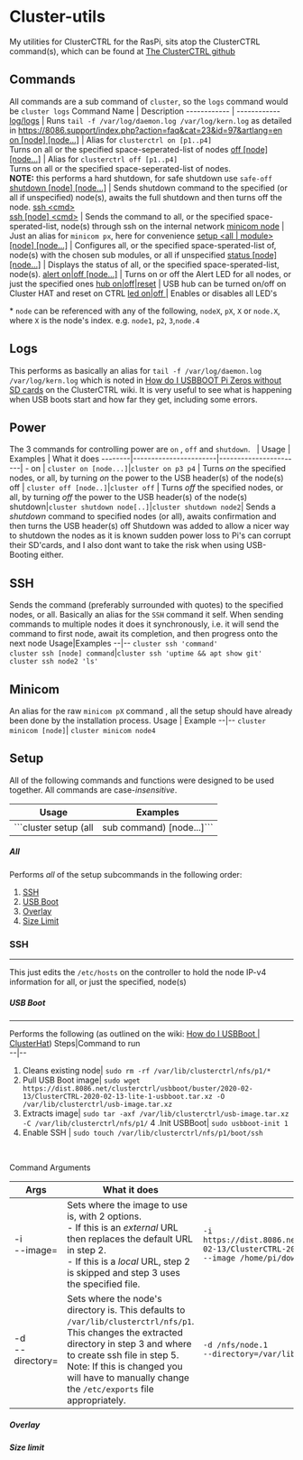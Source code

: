 

# Cluster-utils
My utilities for ClusterCTRL for the RasPi, sits atop the ClusterCTRL command(s), which can be found at [The ClusterCTRL github](https://github.com/burtyb/clusterhat-image/blob/master/files/usr/sbin/clusterctrl)

## Commands
All commands are a sub command of ```cluster```, so the ```logs``` command would be ```cluster logs```
Command Name | Description
------------ | ------------ 
[log/logs](#logs) 										| Runs ````tail -f /var/log/daemon.log /var/log/kern.log```` as detailed in https://8086.support/index.php?action=faq&cat=23&id=97&artlang=en
[on [node] [node...]](#pwer)									| Alias for ```clusterctrl on [p1..p4]```<br> Turns on all or the specified space-seperated-list of nodes
[off [node] [node...]](#power) 									| Alias for ```clusterctrl off [p1..p4]```<br> Turns on all or the specified space-seperated-list of nodes. <br><B>NOTE:</b> this performs a hard shutdown, for safe shutdown use ```safe-off```
[shutdown [node] [node...]](#power)  						| Sends shutdown command to the specified (or all if unspecified) node(s), awaits the full shutdown and then turns off the node.
[ssh \<cmd\>](#ssh) <BR>[ssh [node] \<cmd\>](#ssh) 							| Sends the command to all, or the specified space-sperated-list, node(s) through ssh on the internal network
[minicom node](#ssh) 										| Just an alias for ```minicom px```, here for convenience 
[setup \<all \| module\> [node] [node...]](#setup)  						| Configures all, or the specified space-sperated-list of, node(s) with the chosen sub modules, or all if unspecified
[status [node] [node...]](#status) 								| Displays the status of all, or the specified space-sperated-list, node(s). 
[alert on\|off [node...]](#Alert)								| Turns on or off the Alert LED for all nodes, or just the specified ones
[hub on\|off\|reset](#hub)									| USB hub can be turned on/off on Cluster HAT and reset on CTRL
[led on\|off ](#LED)										| Enables or disables all LED's


\* ```node``` can be referenced with any of the following, `nodeX`, `pX`, `X` or `node.X`, where `X` is the node's index. 
e.g. `node1`, `p2`, `3`,`node.4`


## Logs

This performs as basically an alias for ````tail -f /var/log/daemon.log /var/log/kern.log```` which is noted in [How do I USBBOOT Pi Zeros without SD cards](https://8086.support/index.php?action=faq&cat=23&id=97&artlang=en) on the ClusterCTRL wiki. 
It is very useful to see what is happening when USB boots start and how far they get, including some errors. 


## Power
The 3 commands for controlling power are ```on``` , ```off``` and ```shutdown```. 
&nbsp;	| Usage 		| Examples		| What it does
--------|-----------------------|-----------------------| -
on	| `cluster on [node...]`|`cluster on p3 p4`	| Turns *on* the specified nodes, or all, by turning *on* the power to the USB header(s) of the node(s)
off	| `cluster off [node..]`|`cluster off`		| Turns *off* the specified nodes, or all, by turning *off* the power to the USB header(s) of the node(s)
shutdown|`cluster shutdown node[..]`|`cluster shutdown node2`| Sends a *shutdown* command to specified nodes (or all), awaits confirmation and then turns the USB header(s) off
Shutdown was added to allow a nicer way to shutdown the nodes as it is known sudden power loss to Pi's can corrupt their SD'cards, and I also dont want to take the risk when using USB-Booting either. 


## SSH
Sends the command (preferably surrounded with quotes) to the specified nodes, or all. 
Basically an alias for the ```SSH``` command it self. 
When sending commands to multiple nodes it does it synchronously, i.e. it will send the command to first node,  await its completion, and then progress onto the next node
Usage|Examples
--|--
```cluster ssh 'command'```<br>```cluster ssh [node] command```|```cluster ssh 'uptime && apt show git'```<br>```cluster ssh node2 'ls' ```

## Minicom
An alias for the raw ```minicom pX``` command , all the setup should have already been done by the installation process. 
Usage | Example
--|--
```cluster minicom [node]```| ```cluster minicom node4```

## Setup
All of the following commands and functions were designed to be used together. All commands are case-*insensitive*.

Usage | Examples
--|--
```cluster setup (all | sub command) [node...]```|```cluster setup all node3```<br>```cluster setup USBBoot```<br>```cluster setup SSH p2 node.4```

##### All
Performs *all* of the setup subcommands in the following order:
1. [SSH](#SSH)
2. [USB Boot](#USB-Boot)
3. [Overlay](#overlay)
4. [Size Limit](#size-limit)

### SSH
---
This just edits the `/etc/hosts` on the controller to hold the node IP-v4 information for all, or just the specified, node(s)

##### USB Boot
---
Performs the following (as outlined on the wiki: [How do I USBBoot | ClusterHat](https://8086.support/index.php?action=faq&cat=23&id=97&artlang=en))
Steps|Command to run  
--|--
1. Cleans existing node| ```sudo rm -rf /var/lib/clusterctrl/nfs/p1/*```
2. Pull USB Boot image|  ```sudo wget https://dist.8086.net/clusterctrl/usbboot/buster/2020-02-13/ClusterCTRL-2020-02-13-lite-1-usbboot.tar.xz -O /var/lib/clusterctrl/usb-image.tar.xz```
3. Extracts image| ```sudo tar -axf /var/lib/clusterctrl/usb-image.tar.xz -C /var/lib/clusterctrl/nfs/p1/```
4 .Init USBBoot| ```sudo usbboot-init 1```
5. Enable SSH | ```sudo touch /var/lib/clusterctrl/nfs/p1/boot/ssh```
</br>

Command Arguments

Args|What it does| Example
--|--|--
\-i <br> \-\-image=  | Sets where the image to use is, with 2 options. <br> - If this is an *external* URL then replaces the default URL in step 2. <br> - If this is a *local* URL, step 2 is skipped and step 3 uses the specified file. | ```-i https://dist.8086.net/clusterctrl/usbboot/buster/2020-02-13/ClusterCTRL-2020-02-13-lite-1-usbboot.tar.xz```<br>```--image /home/pi/downloads/usbimage.tar.xz```
\-d <br> \-\-directory=|Sets where the node's directory is. This defaults to ```/var/lib/clusterctrl/nfs/p1```. This changes the extracted directory in step 3 and where to create ssh file in step 5. <br>Note: If this is changed you will have to manually change the ```/etc/exports``` file appropriately.| ```-d /nfs/node.1```<br>```--directory=/var/lib/nfs/p1```
 
##### Overlay

##### Size limit

